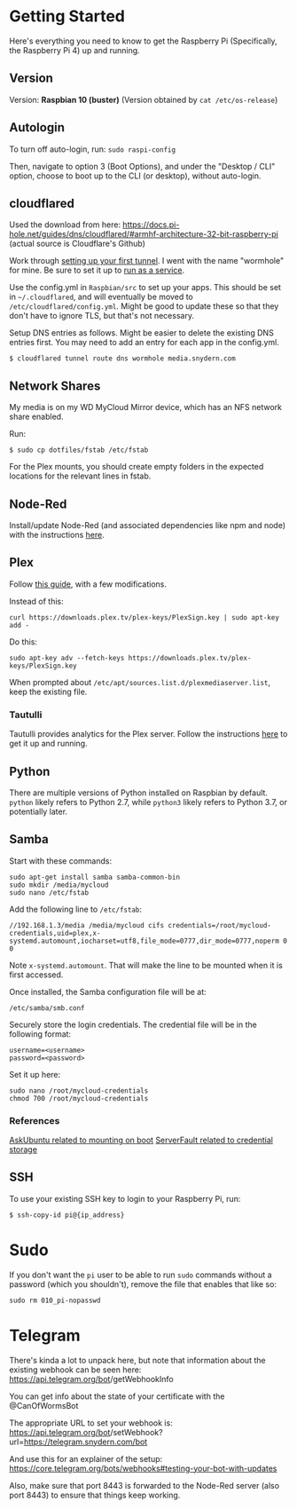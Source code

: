 # Getting Started

Here's everything you need to know to get the Raspberry Pi
(Specifically, the Raspberry Pi 4) up and running.

## Version

Version: **Raspbian 10 (buster)**
(Version obtained by `cat /etc/os-release`)

## Autologin

To turn off auto-login, run:
`sudo raspi-config`

Then, navigate to option 3 (Boot Options), and under the "Desktop / CLI"
option, choose to boot up to the CLI (or desktop), without auto-login.

## cloudflared

Used the download from here: https://docs.pi-hole.net/guides/dns/cloudflared/#armhf-architecture-32-bit-raspberry-pi (actual source is Cloudflare's Github)

Work through [setting up your first tunnel](https://developers.cloudflare.com/cloudflare-one/connections/connect-apps/install-and-setup/tunnel-guide#1-download-and-install-cloudflared). I went with the name "wormhole" for mine. Be sure to set it up to [run as a service](https://developers.cloudflare.com/cloudflare-one/connections/connect-apps/run-tunnel/run-as-service).

Use the config.yml in `Raspbian/src` to set up your apps. This should be set in `~/.cloudflared`, and
will eventually be moved to `/etc/cloudflared/config.yml`. Might be good to update these
so that they don't have to ignore TLS, but that's not necessary.

Setup DNS entries as follows. Might be easier to delete the existing DNS entries first.
You may need to add an entry for each app in the config.yml.
```
$ cloudflared tunnel route dns wormhole media.snydern.com
```

## Network Shares

My media is on my WD MyCloud Mirror device, which has an NFS network share enabled.

Run:
```
$ sudo cp dotfiles/fstab /etc/fstab
```

For the Plex mounts, you should create empty folders in the expected locations for the relevant lines in fstab.

## Node-Red

Install/update Node-Red (and associated dependencies like npm and node) with the instructions
[here](https://nodered.org/docs/getting-started/raspberrypi).

## Plex

Follow [this guide](https://pimylifeup.com/raspberry-pi-plex-server/), with a few modifications.

Instead of this:
```
curl https://downloads.plex.tv/plex-keys/PlexSign.key | sudo apt-key add -
```
Do this:
```
sudo apt-key adv --fetch-keys https://downloads.plex.tv/plex-keys/PlexSign.key
```

When prompted about `/etc/apt/sources.list.d/plexmediaserver.list`, keep the existing file.

### Tautulli

Tautulli provides analytics for the Plex server. Follow the instructions
[here](https://github.com/Tautulli/Tautulli-Wiki/wiki/Installation) to get it up and running.

## Python

There are multiple versions of Python installed on Raspbian by default.
`python` likely refers to Python 2.7, while `python3` likely refers to Python
3.7, or potentially later.

## Samba

Start with these commands:
```
sudo apt-get install samba samba-common-bin
sudo mkdir /media/mycloud
sudo nano /etc/fstab
```

Add the following line to `/etc/fstab`:
```
//192.168.1.3/media /media/mycloud cifs credentials=/root/mycloud-credentials,uid=plex,x-systemd.automount,iocharset=utf8,file_mode=0777,dir_mode=0777,noperm 0 0
```
Note `x-systemd.automount`. That will make the line to be mounted when it is first accessed.

Once installed, the Samba configuration file will be at:
```
/etc/samba/smb.conf
```

Securely store the login credentials. The credential file will be in the following format:
```
username=<username>
password=<password>
```

Set it up here:
```
sudo nano /root/mycloud-credentials
chmod 700 /root/mycloud-credentials
```

### References
[AskUbuntu related to mounting on boot](https://askubuntu.com/questions/399643/cifs-mount-through-fstab-not-mounting-at-boot)
[ServerFault related to credential storage](https://serverfault.com/questions/222074/fstab-and-cifs-mounting-possible-to-store-authentication-information-outside-of)

## SSH

To use your existing SSH key to login to your Raspberry Pi, run:
```
$ ssh-copy-id pi@{ip_address}
```

# Sudo

If you don't want the `pi` user to be able to run `sudo` commands without
a password (which you shouldn't), remove the file that enables that like so:

```
sudo rm 010_pi-nopasswd
```

# Telegram

There's kinda a lot to unpack here, but note that information about the existing webhook can be seen here:
https://api.telegram.org/bot<TOKEN>/getWebhookInfo

You can get info about the state of your certificate with the @CanOfWormsBot

The appropriate URL to set your webhook is:
https://api.telegram.org/bot<TOKEN>/setWebhook?url=https://telegram.snydern.com/bot<TOKEN>

And use this for an explainer of the setup: https://core.telegram.org/bots/webhooks#testing-your-bot-with-updates

Also, make sure that port 8443 is forwarded to the Node-Red server (also port 8443) to ensure that things keep working.
